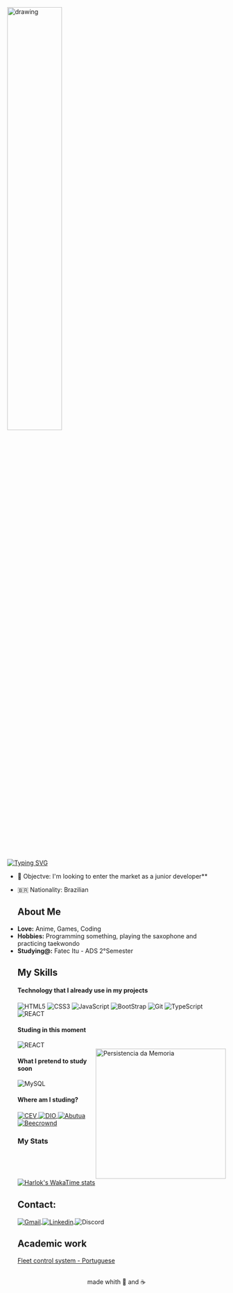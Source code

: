 
<img src="https://i.pinimg.com/originals/5f/26/47/5f264729a4b1c06cff163013ac6c026f.gif" alt="drawing" width="50%"/>


[![Typing SVG](https://readme-typing-svg.demolab.com?font=Fira+Code&weight=500&size=23&pause=1000&color=E7E7E7&center=true&random=false&width=435&lines=Hello%2C+My+name+is+Isaque+%E2%9C%8C)](https://git.io/typing-svg)

- 🎯 Objectve: I'm looking to enter the market as a junior developer**
- 🇧🇷 Nationality: Brazilian 



  ## About Me
    <li>
      <b>Love:</b>  Anime, Games, Coding
    </li>
    <li>
      <b>Hobbies:</b>  Programming something, playing the saxophone and practicing taekwondo
    </li>
    <li>
      <b>Studying@:</b>  Fatec Itu - ADS 2°Semester
    </li>
    

  ## My Skills

  #### Technology that I already use in my projects
      
     <div style="display: inline_block">
        <img align="center" alt="HTML5" src="https://img.shields.io/badge/HTML5-000000?style=for-the-badge&logo=html5&logoColor=white" />
        <img align="center" alt="CSS3" src="https://img.shields.io/badge/CSS3-000000?style=for-the-badge&logo=css3&logoColor=white" />
        <img align="center" alt="JavaScript" src="https://img.shields.io/badge/JavaScript-000000?style=for-the-badge&logo=javascript&logoColor=white" />
        <img align="center" alt="BootStrap" src="https://img.shields.io/badge/Bootstrap-000000?style=for-the-badge&logo=bootstrap&logoColor=white" />
        <img align="center" alt="Git" src="https://img.shields.io/badge/GIT-000000?style=for-the-badge&logo=git&logoColor=white" />
        <img align="center" alt="TypeScript" src="https://img.shields.io/badge/TypeScript-000000?style=for-the-badge&logo=typescript&logoColor=white" />
        <img align="center" alt="REACT" src="https://img.shields.io/badge/React-000000?style=for-the-badge&logo=react&logoColor=white" />
      </div>

  #### Studing in this moment

   <div style="display: inline_block">
     <img align="center" alt="REACT" src="https://img.shields.io/badge/React-000000?style=for-the-badge&logo=react&logoColor=white" />
     
    </div>    
    
    
   <img src="https://i.redd.it/rl8vfal5fmfd1.gif" min-width="300px" max-width="300px" width="300px" align="right" alt="Persistencia da Memoria" />
    
  #### What I pretend to study soon
  
   <div style="display: inline_block">
      <img align="center" alt="MySQL" src="https://img.shields.io/badge/MySQL-000000?style=for-the-badge&logo=mysql&logoColor=white" />
   </div>


  #### Where am I studing?
   <div>
    <a href="https://www.cursoemvideo.com/login/">
    <img align="center" alt="CEV" src="https://img.shields.io/badge/Curso em Video-000000?style=for-the-badge" />
    </a>
     <a href="https://web.dio.me/users/isaquebatista400?tab=achievements">
    <img align="center" alt="DIO" src="https://img.shields.io/badge/DIO-000000?style=for-the-badge" />
    </a>
     <a href="https://www.bootcampdevjr.com/">
    <img align="center" alt="Abutua" src="https://img.shields.io/badge/Abutua -000000?style=for-the-badge" />
    </a>
     <a href="https://judge.beecrowd.com/pt/profile/956984">
    <img align="center" alt="Beecrownd" src="https://img.shields.io/badge/Beecrownd-000000?style=for-the-badge" />
    </a>
   </div> 
    <div>
    
    ### My Stats
    [![Harlok's WakaTime stats](https://github-readme-stats.vercel.app/api/wakatime?username=IsaqueBatist&theme=dark&layout=compact&langs_count=5)](https://github.com/IsaqueBatist/github-readme-stats)
    
    ## Contact:
    <a href="mailto:isaquebatista400@gmail.com" target="_blank">
    <img align="center" alt="Gmail" src="https://img.shields.io/badge/Gmail-D14836?style=for-the-badge&logo=gmail&logoColor=white" / > 
    </a>
    <a href="https://www.linkedin.com/in/isaquebarbos/" target="_blank">
    <img align="center" alt="Linkedin" src="https://img.shields.io/badge/LinkedIn-0077B5?style=for-the-badge&logo=linkedin&logoColor=white" / > 
    </a>
    <img align="center" alt="Discord" title="barbosa4814" src="https://img.shields.io/badge/Discord-5865F2?style=for-the-badge&logo=discord&logoColor=white" / > 
    
    </div>

    
    <div>
    
    ## Academic work
    [Fleet control system - Portuguese](https://drive.google.com/file/d/1bTQPTEMhXv0Okgn41oaW8cpVq69PcAL3/view?usp=drive_link)
    
    </div> 
    

    
<div align="center"><br>
  made whith 💜 and ☕
</div>
